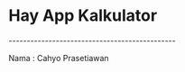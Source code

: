 
<h1>Hay App Kalkulator</h1>
<p>----------------------------------------------</p>
<p>Nama   : Cahyo Prasetiawan</p>
